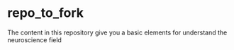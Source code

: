 # repo_to_fork
The content in this repository give you a basic elements for understand the neuroscience field
